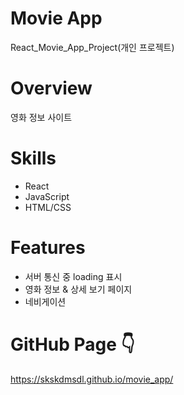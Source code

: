 # Movie App 
React_Movie_App_Project(개인 프로젝트)

# Overview
영화 정보 사이트 

# Skills
* React
* JavaScript
* HTML/CSS

# Features
* 서버 통신 중 loading 표시
* 영화 정보 & 상세 보기 페이지
* 네비게이션

# GitHub Page 👇
https://skskdmsdl.github.io/movie_app/
